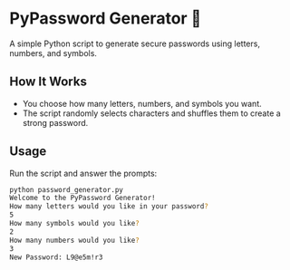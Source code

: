 # PyPassword Generator 🔐

A simple Python script to generate secure passwords using letters, numbers, and symbols.

## How It Works
- You choose how many letters, numbers, and symbols you want.
- The script randomly selects characters and shuffles them to create a strong password.

## Usage
Run the script and answer the prompts:

```bash
python password_generator.py
Welcome to the PyPassword Generator!
How many letters would you like in your password?
5
How many symbols would you like?
2
How many numbers would you like?
3
New Password: L9@e5m!r3

